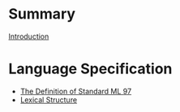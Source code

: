 # Summary

[Introduction](./README.md)

# Language Specification

- [The Definition of Standard ML 97](./spec/sml97.md)
- [Lexical Structure](./spec/lexical.md)
